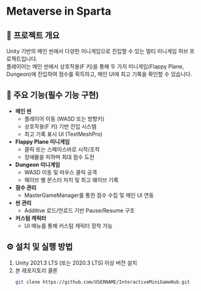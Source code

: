# Metaverse in Sparta

## 📖 프로젝트 개요
Unity 기반의 메인 씬에서 다양한 미니게임으로 진입할 수 있는 멀티 미니게임 허브 프로젝트입니다.  
플레이어는 메인 씬에서 상호작용(F 키)을 통해 두 가지 미니게임(Flappy Plane, Dungeon)에 진입하여 점수를 획득하고, 메인 UI에 최고 기록을 확인할 수 있습니다.

## 🚀 주요 기능(필수 기능 구현)
- **메인 씬**  
  - 플레이어 이동 (WASD 또는 방향키)  
  - 상호작용(F 키) 기반 진입 시스템  
  - 최고 기록 표시 UI (TextMeshPro)  
- **Flappy Plane 미니게임**  
  - 클릭 또는 스페이스바로 시작/조작  
  - 장애물을 피하며 최대 점수 도전  
- **Dungeon 미니게임**  
  - WASD 이동 및 마우스 클릭 공격  
  - 웨이브 별 몬스터 처치 및 최고 웨이브 기록  
- **점수 관리**  
  - MasterGameManager를 통한 점수 수집 및 메인 UI 연동  
- **씬 관리**  
  - Additive 로드/언로드 기반 Pause/Resume 구조
- **커스텀 캐릭터**
  - UI 메뉴를 통해 커스텀 캐릭터 장착 가능

## ⚙️ 설치 및 실행 방법
1. Unity 2021.3 LTS (또는 2020.3 LTS) 이상 버전 설치  
2. 본 레포지토리 클론  
   ```bash
   git clone https://github.com/USERNAME/InteractiveMiniGameHub.git
